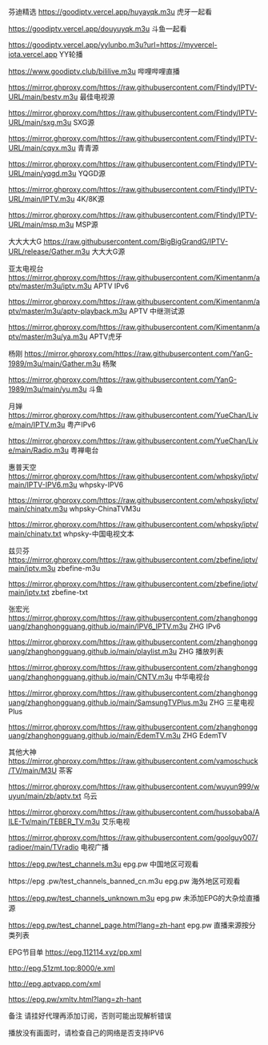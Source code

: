
芬迪精选
https://goodiptv.vercel.app/huyayqk.m3u    虎牙一起看

https://goodiptv.vercel.app/douyuyqk.m3u    斗鱼一起看

https://goodiptv.vercel.app/yylunbo.m3u?url=https://myvercel-iota.vercel.app    YY轮播

https://www.goodiptv.club/bililive.m3u    哔哩哔哩直播

https://mirror.ghproxy.com/https://raw.githubusercontent.com/Ftindy/IPTV-URL/main/bestv.m3u    最佳电视源

https://mirror.ghproxy.com/https://raw.githubusercontent.com/Ftindy/IPTV-URL/main/sxg.m3u    SXG源

https://mirror.ghproxy.com/https://raw.githubusercontent.com/Ftindy/IPTV-URL/main/cqyx.m3u    青青源

https://mirror.ghproxy.com/https://raw.githubusercontent.com/Ftindy/IPTV-URL/main/yqgd.m3u    YQGD源

https://mirror.ghproxy.com/https://raw.githubusercontent.com/Ftindy/IPTV-URL/main/IPTV.m3u    4K/8K源

https://mirror.ghproxy.com/https://raw.githubusercontent.com/Ftindy/IPTV-URL/main/msp.m3u    MSP源

大大大大G
https://raw.githubusercontent.com/BigBigGrandG/IPTV-URL/release/Gather.m3u    大大大G源

亚太电视台
https://mirror.ghproxy.com/https://raw.githubusercontent.com/Kimentanm/aptv/master/m3u/iptv.m3u    APTV IPv6

https://mirror.ghproxy.com/https://raw.githubusercontent.com/Kimentanm/aptv/master/m3u/aptv-playback.m3u    APTV 中继测试源

https://mirror.ghproxy.com/https://raw.githubusercontent.com/Kimentanm/aptv/master/m3u/ya.m3u    APTV虎牙

杨刚
https://mirror.ghproxy.com/https://raw.githubusercontent.com/YanG-1989/m3u/main/Gather.m3u    杨聚

https://mirror.ghproxy.com/https://raw.githubusercontent.com/YanG-1989/m3u/main/yu.m3u    斗鱼

月婵
https://mirror.ghproxy.com/https://raw.githubusercontent.com/YueChan/Live/main/IPTV.m3u    粤产IPv6

https://mirror.ghproxy.com/https://raw.githubusercontent.com/YueChan/Live/main/Radio.m3u    粤禅电台

惠普天空
https://mirror.ghproxy.com/https://raw.githubusercontent.com/whpsky/iptv/main/IPTV-IPV6.m3u    whpsky-IPV6

https://mirror.ghproxy.com/https://raw.githubusercontent.com/whpsky/iptv/main/chinatv.m3u    whpsky-ChinaTVM3u

https://mirror.ghproxy.com/https://raw.githubusercontent.com/whpsky/iptv/main/chinatv.txt    whpsky-中国电视文本

兹贝芬
https://mirror.ghproxy.com/https://raw.githubusercontent.com/zbefine/iptv/main/iptv.m3u    zbefine-m3u

https://mirror.ghproxy.com/https://raw.githubusercontent.com/zbefine/iptv/main/iptv.txt    zbefine-txt

张宏光
https://mirror.ghproxy.com/https://raw.githubusercontent.com/zhanghongguang/zhanghongguang.github.io/main/IPV6_IPTV.m3u    ZHG IPv6

https://mirror.ghproxy.com/https://raw.githubusercontent.com/zhanghongguang/zhanghongguang.github.io/main/playlist.m3u    ZHG 播放列表

https://mirror.ghproxy.com/https://raw.githubusercontent.com/zhanghongguang/zhanghongguang.github.io/main/CNTV.m3u    中华电视台

https://mirror.ghproxy.com/https://raw.githubusercontent.com/zhanghongguang/zhanghongguang.github.io/main/SamsungTVPlus.m3u    ZHG 三星电视Plus

https://mirror.ghproxy.com/https://raw.githubusercontent.com/zhanghongguang/zhanghongguang.github.io/main/EdemTV.m3u    ZHG EdemTV

其他大神
https://mirror.ghproxy.com/https://raw.githubusercontent.com/vamoschuck/TV/main/M3U    茶客

https://mirror.ghproxy.com/https://raw.githubusercontent.com/wuyun999/wuyun/main/zb/aptv.txt    乌云

https://mirror.ghproxy.com/https://raw.githubusercontent.com/hussobaba/AILE-Tv/main/TEBER_TV.m3u    艾乐电视

https://mirror.ghproxy.com/https://raw.githubusercontent.com/goolguy007/radioer/main/TVradio    电视广播

https://epg.pw/test_channels.m3u    epg.pw 中国地区可观看

https://epg .pw/test_channels_banned_cn.m3u    epg.pw 海外地区可观看

https://epg.pw/test_channels_unknown.m3u    epg.pw 未添加EPG的大杂烩直播源

https://epg.pw/test_channel_page.html?lang=zh-hant    epg.pw 直播来源按分类列表

EPG节目单
https://epg.112114.xyz/pp.xml

http://epg.51zmt.top:8000/e.xml

http://epg.aptvapp.com/xml

https://epg.pw/xmltv.html?lang=zh-hant

备注
请挂好代理再添加订阅，否则可能出现解析错误

播放没有画面时，请检查自己的网络是否支持IPV6
